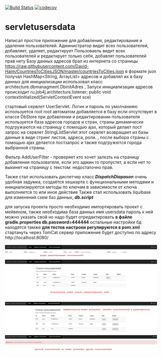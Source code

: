 [![Build Status](https://travis-ci.org/AlexandrKaleganov/servletusersdata.svg?branch=master)](https://travis-ci.org/AlexandrKaleganov/servletusersdata)
[![codecov](https://codecov.io/gh/AlexandrKaleganov/servletusersdata/branch/master/graph/badge.svg)](https://codecov.io/gh/AlexandrKaleganov/servletusersdata)
# servletusersdata
Написал простое приложение для добавления, редактирования и удаления пользователей.
Администратор видит всех пользователей, добавляет, удаляет, редактирует
Пользоваель видит всех пользователей и редактирует только себя, добавлят пользователей прав нету
Базу данных адресов брал из интернета со страницы 
https://raw.githubusercontent.com/David-Haim/CountriesToCitiesJSON/master/countriesToCities.json
в формате json  получал HashMap<String, ArrayList<String>> адресов и добавлял их в базу данных
для инициализации использовал класс architecture.dbmanagment.DbinitAdres ,
Запуск инициализации адресов происходит  ru.job4j.architecture.listener; 
public void contextInitialized(ServletContextEvent sce)

стартовый сервлет UserServlet. Логин и пароль по умолчанияю используется root root 
автоматом добавляется в базу если отсутствует в классе DbStore 
при добавлении и редактировании пользователя используется база адресов городов и стран, страны динамически подгружаются
на страницу с помощью ajax, который делает пост запрос на сервлет StringListServlet
этот сервлет возвращает из базы данные в виде стринг листов, адреса, роли.
, после выбора страны с помощью ajax делается постзапрос и также подгружются города выбранной страны.
 
 Фильтр AddUserFilter  - проверяет кто хочет залезть на страницу добавления пользователя,
 если это админ то пропустет, а если нет то выкинет на страницу с текстом:
 недостаточно прав.
 
Также стал использовать диспетчер класс **_DispatchDiapason_**  очень удобная задумка, создаётся хешкарта 
с функциональными методами
и инициализируются методы по ключам в зависимости от ключа выполняется то или иное действие 
Также стал использовать liquibase  для изменения схем баз данных, 
**_db.script_**

для запуска проекта просто необходимо импортировать проект с мейвеном, 
также необходима база данных имя usersdata пароль к ней можно указать свой но надо будет отредактировать 
**в файле gradle.properties
db.password=444444**
остальные настройки бд находятся тамже
**для тестов настроки регулируются в pom.xml** 
стартануть через TomCat сервер
приложение будет доступно по адресу http://localhost:8080/

![Alt text](https://github.com/AlexandrKaleganov/servletusersdata/blob/master/img/1.png "Optional Title")
![Alt text](https://github.com/AlexandrKaleganov/servletusersdata/blob/master/img/2.png "Optional Title")
![Alt text](https://github.com/AlexandrKaleganov/servletusersdata/blob/master/img/3.png "Optional Title")
![Alt text](https://github.com/AlexandrKaleganov/servletusersdata/blob/master/img/4.png "Optional Title")